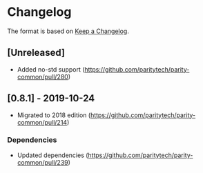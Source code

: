 # Changelog

The format is based on [Keep a Changelog]. 

[Keep a Changelog]: http://keepachangelog.com/en/1.0.0/

## [Unreleased]
- Added no-std support (https://github.com/paritytech/parity-common/pull/280)
## [0.8.1] - 2019-10-24
- Migrated to 2018 edition (https://github.com/paritytech/parity-common/pull/214)
### Dependencies
- Updated dependencies (https://github.com/paritytech/parity-common/pull/239)
